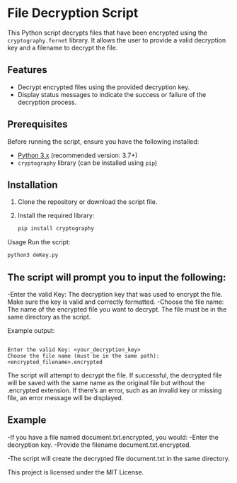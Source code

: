 # File Decryption Script

This Python script decrypts files that have been encrypted using the `cryptography.fernet` library. It allows the user to provide a valid decryption key and a filename to decrypt the file.

## Features

- Decrypt encrypted files using the provided decryption key.
- Display status messages to indicate the success or failure of the decryption process.

## Prerequisites

Before running the script, ensure you have the following installed:

- [Python 3.x](https://www.python.org/downloads/) (recommended version: 3.7+)
- `cryptography` library (can be installed using `pip`)

## Installation

1. Clone the repository or download the script file.

2. Install the required library:

   ```bash
   pip install cryptography
Usage
Run the script:

```bash
python3 deKey.py
```
## The script will prompt you to input the following:
-Enter the valid Key: The decryption key that was used to encrypt the file. Make sure the key is valid and correctly formatted.
-Choose the file name: The name of the encrypted file you want to decrypt. The file must be in the same directory as the script.

Example output:

```pgsql

Enter the valid Key: <your_decryption_key>
Choose the file name (must be in the same path): <encrypted_filename>.encrypted
```
The script will attempt to decrypt the file. If successful, the decrypted file will be saved with the same name as the original file but without the .encrypted extension. If there’s an error, such as an invalid key or missing file, an error message will be displayed.

## Example
-If you have a file named document.txt.encrypted, you would:
  -Enter the decryption key.
  -Provide the filename document.txt.encrypted.

-The script will create the decrypted file document.txt in the same directory.

This project is licensed under the MIT License.







